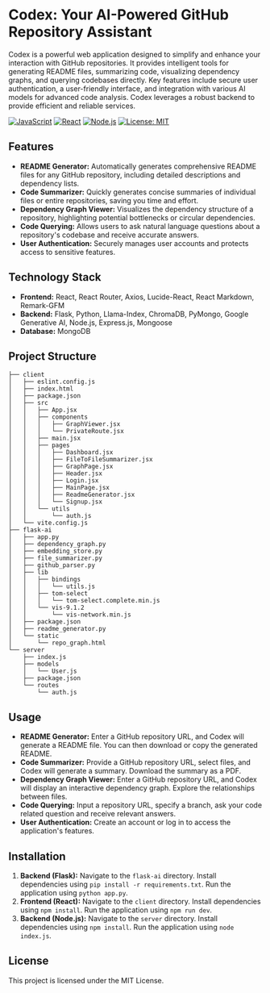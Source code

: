 # Codex: Your AI-Powered GitHub Repository Assistant

Codex is a powerful web application designed to simplify and enhance your interaction with GitHub repositories.  It provides intelligent tools for generating README files, summarizing code, visualizing dependency graphs, and querying codebases directly.  Key features include secure user authentication, a user-friendly interface, and integration with various AI models for advanced code analysis.  Codex leverages a robust backend to provide efficient and reliable services.

[![JavaScript](https://img.shields.io/badge/JavaScript-F7DF1E?style=for-the-badge&logo=javascript&logoColor=black)](https://www.javascript.com/)
[![React](https://img.shields.io/badge/React-20232A?style=for-the-badge&logo=react&logoColor=61DAFB)](https://reactjs.org/)
[![Node.js](https://img.shields.io/badge/Node.js-43853D?style=for-the-badge&logo=node.js&logoColor=white)](https://nodejs.org/)
[![License: MIT](https://img.shields.io/badge/License-MIT-yellow.svg)](https://opensource.org/licenses/MIT)


## Features

- **README Generator:** Automatically generates comprehensive README files for any GitHub repository, including detailed descriptions and dependency lists.
- **Code Summarizer:**  Quickly generates concise summaries of individual files or entire repositories, saving you time and effort.
- **Dependency Graph Viewer:**  Visualizes the dependency structure of a repository, highlighting potential bottlenecks or circular dependencies.
- **Code Querying:** Allows users to ask natural language questions about a repository's codebase and receive accurate answers.
- **User Authentication:** Securely manages user accounts and protects access to sensitive features.

## Technology Stack

- **Frontend:** React, React Router, Axios, Lucide-React, React Markdown, Remark-GFM
- **Backend:** Flask, Python,  Llama-Index, ChromaDB, PyMongo,  Google Generative AI,  Node.js, Express.js, Mongoose
- **Database:** MongoDB


## Project Structure

```
├── client
│   ├── eslint.config.js
│   ├── index.html
│   ├── package.json
│   ├── src
│   │   ├── App.jsx
│   │   ├── components
│   │   │   ├── GraphViewer.jsx
│   │   │   └── PrivateRoute.jsx
│   │   ├── main.jsx
│   │   ├── pages
│   │   │   ├── Dashboard.jsx
│   │   │   ├── FileToFileSummarizer.jsx
│   │   │   ├── GraphPage.jsx
│   │   │   ├── Header.jsx
│   │   │   ├── Login.jsx
│   │   │   ├── MainPage.jsx
│   │   │   ├── ReadmeGenerator.jsx
│   │   │   └── Signup.jsx
│   │   └── utils
│   │       └── auth.js
│   └── vite.config.js
├── flask-ai
│   ├── app.py
│   ├── dependency_graph.py
│   ├── embedding_store.py
│   ├── file_summarizer.py
│   ├── github_parser.py
│   ├── lib
│   │   ├── bindings
│   │   │   └── utils.js
│   │   ├── tom-select
│   │   │   └── tom-select.complete.min.js
│   │   └── vis-9.1.2
│   │       └── vis-network.min.js
│   ├── package.json
│   ├── readme_generator.py
│   └── static
│       └── repo_graph.html
└── server
    ├── index.js
    ├── models
    │   └── User.js
    ├── package.json
    └── routes
        └── auth.js
```

## Usage

- **README Generator:**  Enter a GitHub repository URL, and Codex will generate a README file. You can then download or copy the generated README.
- **Code Summarizer:** Provide a GitHub repository URL, select files, and Codex will generate a summary. Download the summary as a PDF.
- **Dependency Graph Viewer:** Enter a GitHub repository URL, and Codex will display an interactive dependency graph. Explore the relationships between files.
- **Code Querying:**  Input a repository URL, specify a branch, ask your code related question and receive relevant answers.
- **User Authentication:** Create an account or log in to access the application's features.


## Installation

1. **Backend (Flask):** Navigate to the `flask-ai` directory. Install dependencies using `pip install -r requirements.txt`.  Run the application using `python app.py`.
2. **Frontend (React):** Navigate to the `client` directory. Install dependencies using `npm install`. Run the application using `npm run dev`.
3. **Backend (Node.js):** Navigate to the `server` directory. Install dependencies using `npm install`.  Run the application using `node index.js`.


## License

This project is licensed under the MIT License.

